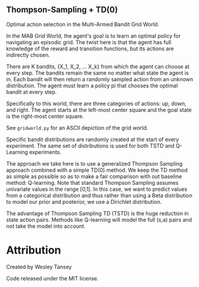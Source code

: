 Thompson-Sampling + TD(0)
-------------------------

Optimal action selection in the Multi-Armed Bandit Grid World.

In the MAB Grid World, the agent's goal is to learn an optimal policy for
navigating an episodic grid. The twist here is that the agent has full
knowledge of the reward and transition functions, but its actions are 
indirectly chosen.

There are K bandits, {X_1, X_2, ... X_k} from which the agent can choose at
every step. The bandits remain the same no matter what state the agent is in.
Each bandit will then return a randomly sampled action from an unknown
distribution. The agent must learn a policy pi that chooses the optimal bandit
at every step.

Specifically to this world, there are three categories of actions: up,
down, and right. The agent starts at the left-most center square and the
goal state is the right-most center square.

See `gridworld.py` for an ASCII depiction of the grid world.

Specific bandit distributions are randomly created at the start of every
experiment. The same set of distributions is used for both TSTD and Q-Learning
experiments.

The approach we take here is to use a generalized Thompson Sampling approach
combined with a simple TD(0) method. We keep the TD method as simple as
possible so as to make a fair comparison with out baseline method: Q-learning.
Note that standard Thompson Sampling assumes univariate values in the range
[0,1]. In this case, we want to predict values from a categorical distribution
and thus rather than using a Beta distribution to model our prior and posterior,
we use a Dirichlet distribution.

The advantage of Thompson Sampling TD (TSTD) is the huge reduction in state
action pairs. Methods like Q-learning will model the full (s,a) pairs and
not take the model into account.

Attribution
===========

Created by Wesley Tansey

Code released under the MIT license.